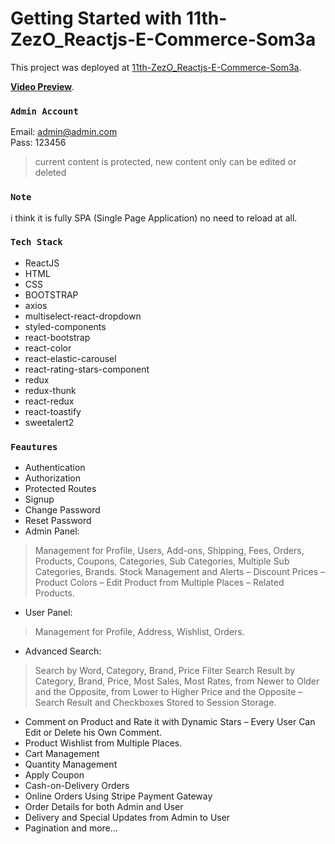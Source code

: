 # Getting Started with 11th-ZezO_Reactjs-E-Commerce-Som3a

This project was deployed at [11th-ZezO_Reactjs-E-Commerce-Som3a](https://asdmnf.github.io/11th-ZezO_Reactjs-E-Commerce-Som3a/).

**[Video Preview](https://youtu.be/VKJYR7I_7Nw)**.

### `Admin Account`

Email: admin@admin.com\
Pass: 123456

> current content is protected, new content only can be edited or deleted

### `Note`

i think it is fully SPA (Single Page Application) no need to reload at all.

### `Tech Stack`

* ReactJS
* HTML
* CSS
* BOOTSTRAP
* axios
* multiselect-react-dropdown
* styled-components
* react-bootstrap
* react-color
* react-elastic-carousel
* react-rating-stars-component
* redux
* redux-thunk
* react-redux
* react-toastify
* sweetalert2

### `Feautures`

* Authentication
* Authorization
* Protected Routes
* Signup
* Change Password
* Reset Password
* Admin Panel:
> Management for Profile, Users, Add-ons, Shipping, Fees, Orders, Products, Coupons, Categories, Sub Categories, Multiple Sub Categories, Brands. Stock Management and Alerts – Discount Prices – Product Colors – Edit Product from Multiple Places – Related Products.
* User Panel:
> Management for Profile, Address, Wishlist, Orders.
* Advanced Search:
> Search by Word, Category, Brand, Price Filter Search Result by Category, Brand, Price, Most Sales, Most Rates, from Newer to Older and the Opposite, from Lower to Higher Price and the Opposite – Search Result and Checkboxes Stored to Session Storage.
* Comment on Product and Rate it with Dynamic Stars – Every User Can Edit or Delete his Own Comment.
* Product Wishlist from Multiple Places.
* Cart Management
* Quantity Management
* Apply Coupon
* Cash-on-Delivery Orders
* Online Orders Using Stripe Payment Gateway
* Order Details for both Admin and User
* Delivery and Special Updates from Admin to User
* Pagination and more…
